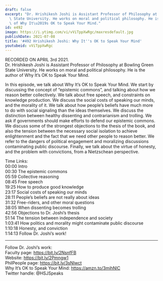 ```yaml
---
draft: false
excerpt: "Dr. Hrishikesh Joshi is Assistant Professor of Philosophy at Bowling Green\
  \ State University. He works on moral and political philosophy. He is the author\
  \ of Why It\u2019s OK to Speak Your Mind."
id: e492
image: https://i.ytimg.com/vi/vViTppXwRgc/maxresdefault.jpg
publishDate: 2021-07-08
title: '#492 Hrishikesh Joshi: Why It''s OK to Speak Your Mind'
youtubeid: vViTppXwRgc
---
```

RECORDED ON APRIL 3rd 2021.  
Dr. Hrishikesh Joshi is Assistant Professor of Philosophy at Bowling Green State University. He works on moral and political philosophy. He is the author of Why It’s OK to Speak Your Mind.

In this episode, we talk about Why It’s OK to Speak Your Mind.  We start by discussing the concept of “epistemic commons”, and talking about how we reason better collectively. We talk about free speech, and constraints on knowledge production. We discuss the social costs of speaking our minds, and the morality of it. We talk about how people’s beliefs have much more to do with social signaling than the ideas themselves. We discuss the distinction between healthy dissenting and contrarianism and trolling. We ask if governments should make efforts to defend our epistemic commons. We discuss some of the strongest objections to the thesis of the book, and also the tension between the necessary social isolation to achieve enlightenment and the fact that we need other people to reason better. We refer to the dangers of political engagement and moralizing discussions contaminating public discourse. Finally, we talk about the virtue of honesty, and the problem with convictions, from a Nietzschean perspective.

Time Links:  
00:00 Intro  
00:30  The epistemic commons  
05:59  Collective reasoning  
08:45  Free speech  
19:25  How to produce good knowledge  
23:17  Social costs of speaking our minds  
28:11  People’s beliefs are not really about ideas  
31:32  Free-riders, and other moral questions  
38:05  When dissenting becomes trolling  
42:56  Objections to Dr. Joshi’s thesis   
51:14  The tension between independence and society  
1:03:41  How politics and morality might contaminate public discourse  
1:10:18  Honesty, and conviction  
1:14:13  Follow Dr. Joshi’s work!

---

Follow Dr. Joshi’s work:  
Faculty page: https://bit.ly/2NsnfFB  
Website: https://bit.ly/2Pmngw1  
PhilPeople page: https://bit.ly/3sNIwct  
Why It’s OK to Speak Your Mind: https://amzn.to/3mihNlC  
Twitter handle: @HSJSpeaks
